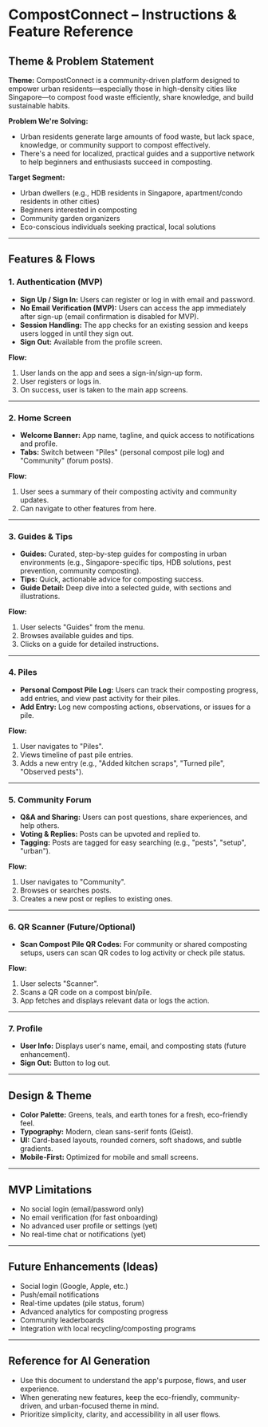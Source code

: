 # CompostConnect – Instructions & Feature Reference

## Theme & Problem Statement

**Theme:**
CompostConnect is a community-driven platform designed to empower urban residents—especially those in high-density cities like Singapore—to compost food waste efficiently, share knowledge, and build sustainable habits.

**Problem We're Solving:**
- Urban residents generate large amounts of food waste, but lack space, knowledge, or community support to compost effectively.
- There's a need for localized, practical guides and a supportive network to help beginners and enthusiasts succeed in composting.

**Target Segment:**
- Urban dwellers (e.g., HDB residents in Singapore, apartment/condo residents in other cities)
- Beginners interested in composting
- Community garden organizers
- Eco-conscious individuals seeking practical, local solutions

---

## Features & Flows

### 1. **Authentication (MVP)**
- **Sign Up / Sign In:** Users can register or log in with email and password.
- **No Email Verification (MVP):** Users can access the app immediately after sign-up (email confirmation is disabled for MVP).
- **Session Handling:** The app checks for an existing session and keeps users logged in until they sign out.
- **Sign Out:** Available from the profile screen.

**Flow:**
1. User lands on the app and sees a sign-in/sign-up form.
2. User registers or logs in.
3. On success, user is taken to the main app screens.

---

### 2. **Home Screen**
- **Welcome Banner:** App name, tagline, and quick access to notifications and profile.
- **Tabs:** Switch between "Piles" (personal compost pile log) and "Community" (forum posts).

**Flow:**
1. User sees a summary of their composting activity and community updates.
2. Can navigate to other features from here.

---

### 3. **Guides & Tips**
- **Guides:** Curated, step-by-step guides for composting in urban environments (e.g., Singapore-specific tips, HDB solutions, pest prevention, community composting).
- **Tips:** Quick, actionable advice for composting success.
- **Guide Detail:** Deep dive into a selected guide, with sections and illustrations.

**Flow:**
1. User selects "Guides" from the menu.
2. Browses available guides and tips.
3. Clicks on a guide for detailed instructions.

---

### 4. **Piles**
- **Personal Compost Pile Log:** Users can track their composting progress, add entries, and view past activity for their piles.
- **Add Entry:** Log new composting actions, observations, or issues for a pile.

**Flow:**
1. User navigates to "Piles".
2. Views timeline of past pile entries.
3. Adds a new entry (e.g., "Added kitchen scraps", "Turned pile", "Observed pests").

---

### 5. **Community Forum**
- **Q&A and Sharing:** Users can post questions, share experiences, and help others.
- **Voting & Replies:** Posts can be upvoted and replied to.
- **Tagging:** Posts are tagged for easy searching (e.g., "pests", "setup", "urban").

**Flow:**
1. User navigates to "Community".
2. Browses or searches posts.
3. Creates a new post or replies to existing ones.

---

### 6. **QR Scanner (Future/Optional)**
- **Scan Compost Pile QR Codes:** For community or shared composting setups, users can scan QR codes to log activity or check pile status.

**Flow:**
1. User selects "Scanner".
2. Scans a QR code on a compost bin/pile.
3. App fetches and displays relevant data or logs the action.

---

### 7. **Profile**
- **User Info:** Displays user's name, email, and composting stats (future enhancement).
- **Sign Out:** Button to log out.

---

## Design & Theme
- **Color Palette:** Greens, teals, and earth tones for a fresh, eco-friendly feel.
- **Typography:** Modern, clean sans-serif fonts (Geist).
- **UI:** Card-based layouts, rounded corners, soft shadows, and subtle gradients.
- **Mobile-First:** Optimized for mobile and small screens.

---

## MVP Limitations
- No social login (email/password only)
- No email verification (for fast onboarding)
- No advanced user profile or settings (yet)
- No real-time chat or notifications (yet)

---

## Future Enhancements (Ideas)
- Social login (Google, Apple, etc.)
- Push/email notifications
- Real-time updates (pile status, forum)
- Advanced analytics for composting progress
- Community leaderboards
- Integration with local recycling/composting programs

---

## Reference for AI Generation
- Use this document to understand the app's purpose, flows, and user experience.
- When generating new features, keep the eco-friendly, community-driven, and urban-focused theme in mind.
- Prioritize simplicity, clarity, and accessibility in all user flows. 